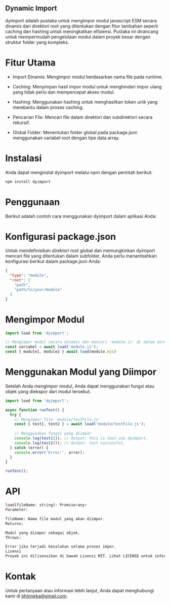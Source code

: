 ## Dynamic Import
dyimport adalah pustaka untuk mengimpor modul javascript ESM secara dinamis dari direktori root yang ditentukan dengan fitur tambahan seperti caching dan hashing untuk meningkatkan efisiensi. Pustaka ini dirancang untuk mempermudah pengelolaan modul dalam proyek besar dengan struktur folder yang kompleks.

# Fitur Utama
- Import Dinamis: Mengimpor modul berdasarkan nama file pada runtime.

- Caching: Menyimpan hasil impor modul untuk menghindari impor ulang yang tidak perlu dan mempercepat akses modul.

- Hashing: Menggunakan hashing untuk menghasilkan token unik yang membantu dalam proses caching.

- Pencarian File: Mencari file dalam direktori dan subdirektori secara rekursif.

- Global Folder: Menentukan folder global pada package.json menggunakan variabel root dengan tipe data array.

# Instalasi
Anda dapat menginstal dyimport melalui npm dengan perintah berikut:

```sh
npm install dyimport
```

# Penggunaan
Berikut adalah contoh cara menggunakan dyimport dalam aplikasi Anda:

# Konfigurasi package.json
Untuk mendefinisikan direktori root global dan memungkinkan dyimport mencari file yang ditentukan dalam subfolder, Anda perlu menambahkan konfigurasi berikut dalam package.json Anda:
```json
{
  "type": "module",
  "root": [
    "path",
    "path/to/your/module"
  ]
}
```
# Mengimpor Modul
```js
import load from 'dyimport';

// Mengimpor modul secara dinamis dan mencari 'module.js' di dalam direktori root yang telah ditentukan pada package.json
const variabel = await load('module.js');
const { module1, module2 } await load(module.mjs)
```

# Menggunakan Modul yang Diimpor
Setelah Anda mengimpor modul, Anda dapat menggunakan fungsi atau objek yang diekspor dari modul tersebut.
```js
import load from 'dyimport';

async function runTest() {
  try {
    // Mengimpor file 'module/testFile.js'
    const { test1, test2 } = await load('module/testFile.js');
    
    // Menggunakan fungsi yang diimpor
    console.log(test1()); // Output: this is test use dyimport.
    console.log(test2()); // Output: test successful.
  } catch (error) {
    console.error('Error:', error);
  }
}

runTest();
```

# API
```bash
load(fileName: string): Promise<any>
Parameter:

fileName: Nama file modul yang akan diimpor.
Returns:

Modul yang diimpor sebagai objek.
Throws:

Error jika terjadi kesalahan selama proses impor.
Lisensi
Proyek ini dilisensikan di bawah Lisensi MIT. Lihat LICENSE untuk informasi lebih lanjut.
```
# Kontak
Untuk pertanyaan atau informasi lebih lanjut, Anda dapat menghubungi kami di bhinneka@gmail.com.
